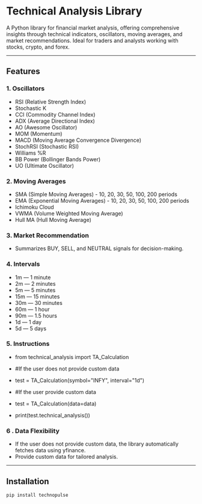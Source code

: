 # Technical Analysis Library

A Python library for financial market analysis, offering comprehensive insights through technical indicators, oscillators, moving averages, and market recommendations. Ideal for traders and analysts working with stocks, crypto, and forex.

---

## Features

### 1. Oscillators
- RSI (Relative Strength Index)
- Stochastic K
- CCI (Commodity Channel Index)
- ADX (Average Directional Index)
- AO (Awesome Oscillator)
- MOM (Momentum)
- MACD (Moving Average Convergence Divergence)
- StochRSI (Stochastic RSI)
- Williams %R
- BB Power (Bollinger Bands Power)
- UO (Ultimate Oscillator)

### 2. Moving Averages
- SMA (Simple Moving Averages) - 10, 20, 30, 50, 100, 200 periods
- EMA (Exponential Moving Averages) - 10, 20, 30, 50, 100, 200 periods
- Ichimoku Cloud
- VWMA (Volume Weighted Moving Average)
- Hull MA (Hull Moving Average)

### 3. Market Recommendation
- Summarizes BUY, SELL, and NEUTRAL signals for decision-making.

### 4. Intervals
- 1m — 1 minute
- 2m — 2 minutes
- 5m — 5 minutes
- 15m — 15 minutes
- 30m — 30 minutes
- 60m — 1 hour
- 90m — 1.5 hours
- 1d — 1 day
- 5d — 5 days



### 5. Instructions
- from technical_analysis import TA_Calculation

- #If the user does not provide custom data
- test = TA_Calculation(symbol="INFY", interval="1d")

- #If the user provide custom data
- test = TA_Calculation(data=data)

- print(test.technical_analysis()) 

### 6 . Data Flexibility
- If the user does not provide custom data, the library automatically fetches data using yfinance.
- Provide custom data for tailored analysis.


---

## Installation
```bash
pip install technopulse
